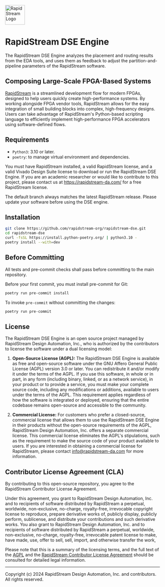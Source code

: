 <!--
Copyright (c) 2024 RapidStream Design Automation, Inc. and contributors.  All rights reserved.
The contributor(s) of this file has/have agreed to the RapidStream Contributor License Agreement.
-->

<img src="https://imagedelivery.net/AU8IzMTGgpVmEBfwPILIgw/1b565657-df33-41f9-f29e-0d539743e700/128" width="64px" alt="RapidStream Logo" />


RapidStream DSE Engine
======================

The RapidStream DSE Engine analyzes the placement and routing results from the EDA tools, and uses them as feedback to adjust the partition-and-pipeline parameters of the RapidStream software.


Composing Large-Scale FPGA-Based Systems
----------------------------------------

[RapidStream](https://rapidstream-da.com/) is a streamlined development flow for modern FPGAs, designed to help users quickly create high-performance systems. By working alongside FPGA vendor tools, RapidStream allows for the easy integration of small building blocks into complex, high-frequency designs. Users can take advantage of RapidStream's Python-based scripting language to efficiently implement high-performance FPGA accelerators using software-defined flows.


Requirements
------------

- `Python3`: 3.10 or later.
- `poetry`: to manage virtual environment and dependencies.

You must have RapidStream installed, a valid RapidStream license, and a valid Vivado Design Suite license to download or run the RapidStream DSE Engine. If you are an academic researcher or would like to contribute to this project, please contact us at https://rapidstream-da.com/ for a free RapidStream license.

The default branch always matches the latest RapidStream release. Please update your software before using the DSE engine.


Installation
------------

```bash
git clone https://github.com/rapidstream-org/rapidstream-dse.git
cd rapidstream-dse
curl -fsSL https://install.python-poetry.org/ | python3.10 -
poetry install --with=dev
```


Before Committing
-----------------

All tests and pre-commit checks shall pass before committing to the main repository.

Before your first commit, you must install pre-commit for Git:

```bash
poetry run pre-commit install
```

To invoke `pre-commit` without committing the changes:

```bash
poetry run pre-commit
```


License
-------

The RapidStream DSE Engine is an open source project managed by RapidStream Design Automation, Inc., who is authorized by the contributors to license the software under a dual licensing model:

1. **Open-Source License (AGPL):** The RapidStream DSE Engine is available as free and open-source software under the GNU Affero General Public License (AGPL) version 3.0 or later. You can redistribute it and/or modify it under the terms of the AGPL. If you use this software, in whole or in part, in any form (including binary, linked, or as a network service), in your product or to provide a service, you must make your complete source code, including any modifications or additions, available to users under the terms of the AGPL. This requirement applies regardless of how the software is integrated or deployed, ensuring that the entire codebase remains open-source and accessible to the community.

2. **Commercial License:** For customers who prefer a closed-source, commercial license that allows them to use the RapidStream DSE Engine in their products without the open-source requirements of the AGPL, RapidStream Design Automation, Inc. offers a separate commercial license. This commercial license eliminates the AGPL's stipulations, such as the requirement to make the source code of your product available to users. If you are interested in obtaining a commercial license for RapidStream, please contact info@rapidstream-da.com for more information.


Contributor License Agreement (CLA)
-----------------------------------

By contributing to this open-source repository, you agree to the RapidStream Contributor License Agreement.

Under this agreement, you grant to RapidStream Design Automation, Inc. and to recipients of software distributed by RapidStream a perpetual, worldwide, non-exclusive, no-charge, royalty-free, irrevocable copyright license to reproduce, prepare derivative works of, publicly display, publicly perform, sublicense, and distribute your contributions and such derivative works. You also grant to RapidStream Design Automation, Inc. and to recipients of software distributed by RapidStream a perpetual, worldwide, non-exclusive, no-charge, royalty-free, irrevocable patent license to make, have made, use, offer to sell, sell, import, and otherwise transfer the work,

Please note that this is a summary of the licensing terms, and the full text of the [AGPL](https://www.gnu.org/licenses/agpl-3.0.txt) and the [RapidStream Contributor License Agreement](CLA.md) should be consulted for detailed legal information.


-----

Copyright (c) 2024 RapidStream Design Automation, Inc. and contributors.  All rights reserved.
